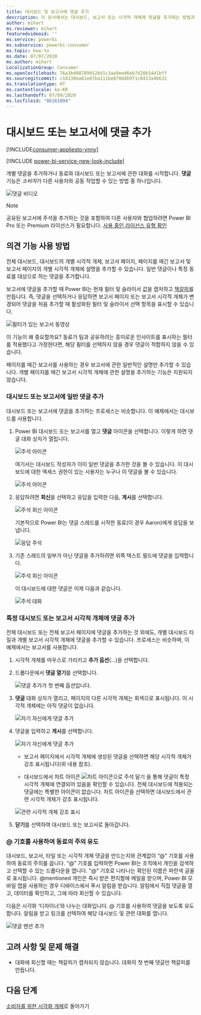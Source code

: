 ```yaml
---
title: 대시보드 및 보고서에 댓글 추가
description: 이 문서에서는 대시보드, 보고서 또는 시각적 개체에 댓글을 추가하는 방법과 댓글을 사용하여 공동 작업자와 대화하는 방법을 보여 줍니다.
author: mihart
ms.reviewer: mihart
featuredvideoid: ''
ms.service: powerbi
ms.subservice: powerbi-consumer
ms.topic: how-to
ms.date: 07/07/2020
ms.author: mihart
LocalizationGroup: Consumer
ms.openlocfilehash: 76a3bd087899126d1c3aa9eed6eb7d20b1441bff
ms.sourcegitcommit: c18130ea61e67ba111be870ddb971c6413a4b632
ms.translationtype: HT
ms.contentlocale: ko-KR
ms.lasthandoff: 07/09/2020
ms.locfileid: "86161894"
---
```

# <a name="add-comments-to-a-dashboard-or-report"></a>대시보드 또는 보고서에 댓글 추가

[!INCLUDE[consumer-appliesto-ynny](../includes/consumer-appliesto-ynny.md)]

[!INCLUDE [power-bi-service-new-look-include](../includes/power-bi-service-new-look-include.md)]

개별 댓글을 추가하거나 동료와 대시보드 또는 보고서에 관한 대화를 시작합니다. **댓글** 기능은 *소비자*가 다른 사용자와 공동 작업할 수 있는 방법 중 하나입니다. 

![댓글 비디오](media/end-user-comment/comment.gif)

> [!NOTE]
> 공유된 보고서에 주석을 추가하는 것을 포함하여 다른 사용자와 협업하려면 Power BI Pro 또는 Premium 라이선스가 필요합니다. [사용 중인 라이선스 유형 확인](end-user-license.md)

## <a name="how-to-use-the-comments-feature"></a>의견 기능 사용 방법
전체 대시보드, 대시보드의 개별 시각적 개체, 보고서 페이지, 페이지를 매긴 보고서 및 보고서 페이지의 개별 시각적 개체에 설명을 추가할 수 있습니다. 일반 댓글이나 특정 동료를 대상으로 하는 댓글을 추가합니다.  

보고서에 댓글을 추가할 때 Power BI는 현재 필터 및 슬라이서 값을 캡처하고 [책갈피](end-user-bookmarks.md)를 만듭니다. 즉, 댓글을 선택하거나 응답하면 보고서 페이지 또는 보고서 시각적 개체가 변경되어 댓글을 처음 추가할 때 활성화된 필터 및 슬라이서 선택 항목을 표시할 수 있습니다.  

![필터가 있는 보고서 동영상](media/end-user-comment/power-bi-comment.gif)

이 기능이 왜 중요할까요? 동료가 팀과 공유하려는 흥미로운 인사이트를 표시하는 필터를 적용했다고 가정한다면, 해당 필터를 선택하지 않을 경우 댓글이 적합하지 않을 수 있습니다.

페이지를 매긴 보고서를 사용하는 경우 보고서에 관한 일반적인 설명만 추가할 수 있습니다.  개별 페이지를 매긴 보고서 시각적 개체에 관한 설명을 추가하는 기능은 지원되지 않습니다.

### <a name="add-a-general-comment-to-a-dashboard-or-report"></a>대시보드 또는 보고서에 일반 댓글 추가
대시보드 또는 보고서에 댓글을 추가하는 프로세스는 비슷합니다.  이 예제에서는 대시보드를 사용합니다. 

1. Power BI 대시보드 또는 보고서를 열고 **댓글** 아이콘을 선택합니다. 이렇게 하면 댓글 대화 상자가 열립니다.

    ![주석 아이콘](media/end-user-comment/power-bi-comments-icon.png)

    여기서는 대시보드 작성자가 이미 일반 댓글을 추가한 것을 볼 수 있습니다.  이 대시보드에 대한 액세스 권한이 있는 사용자는 누구나 이 댓글을 볼 수 있습니다.

    ![주석 아이콘](media/end-user-comment/power-bi-first-comment.png)

2. 응답하려면 **회신**을 선택하고 응답을 입력한 다음, **게시**를 선택합니다.  

    ![주석 회신 아이콘](media/end-user-comment/power-bi-comments-reply.png)

    기본적으로 Power BI는 댓글 스레드를 시작한 동료(이 경우 Aaron)에게 응답을 보냅니다. 

    ![응답 주석](media/end-user-comment/power-bi-respond.png)

 3. 기존 스레드의 일부가 아닌 댓글을 추가하려면 위쪽 텍스트 필드에 댓글을 입력합니다.

    ![주석 회신 아이콘](media/end-user-comment/power-bi-new-commenting.png)

    이 대시보드에 대한 댓글은 이제 다음과 같습니다.

    ![주석 대화](media/end-user-comment/power-bi-conversation.png)

### <a name="add-a-comment-to-a-specific-dashboard-or-report-visual"></a>특정 대시보드 또는 보고서 시각적 개체에 댓글 추가
전체 대시보드 또는 전체 보고서 페이지에 댓글을 추가하는 것 외에도, 개별 대시보드 타일과 개별 보고서 시각적 개체에 댓글을 추가할 수 있습니다. 프로세스는 비슷하며, 이 예제에서는 보고서를 사용합니다.

1. 시각적 개체를 마우스로 가리키고 **추가 옵션**(...)을 선택합니다.    
2. 드롭다운에서 **댓글 열기**를 선택합니다.

    ![댓글 추가가 첫 번째 옵션입니다.](media/end-user-comment/power-bi-comment-reports.png)  

3.  **댓글** 대화 상자가 열리고, 페이지의 다른 시각적 개체는 회색으로 표시됩니다. 이 시각적 개체에는 아직 댓글이 없습니다. 

    ![자기 자신에게 댓글 추가](media/end-user-comment/power-bi-comments-column.png)  

4. 댓글을 입력하고 **게시**를 선택합니다.

    ![자기 자신에게 댓글 추가](media/end-user-comment/power-bi-comment-logistics.png)  

    - 보고서 페이지에서 시각적 개체에 생성된 댓글을 선택하면 해당 시각적 개체가 강조 표시됩니다(위 내용 참조).

    - 대시보드에서 차트 아이콘 ![차트 아이콘으로 주석 달기](media/end-user-comment/power-bi-comment-chart-icon.png) 을 통해 댓글이 특정 시각적 개체에 연결되어 있음을 확인할 수 있습니다. 전체 대시보드에 적용되는 댓글에는 특별한 아이콘이 없습니다. 차트 아이콘을 선택하면 대시보드에서 관련 시각적 개체가 강조 표시됩니다.
    

    ![관련 시각적 개체 강조 표시](media/end-user-comment/power-bi-highlight.png)

5. **닫기**를 선택하여 대시보드 또는 보고서로 돌아갑니다.

### <a name="get-your-colleagues-attention-by-using-the--sign"></a>@ 기호를 사용하여 동료의 주의 유도
대시보드, 보고서, 타일 또는 시각적 개체 댓글을 만드는지와 관계없이 “\@” 기호를 사용하여 동료의 주의를 끕니다.  “\@” 기호를 입력하면 Power BI는 조직에서 개인을 검색하고 선택할 수 있는 드롭다운을 엽니다. "\@" 기호로 나타나는 확인된 이름은 파란색 글꼴로 표시됩니다. @mentioned 개인은 즉시 받은 편지함에 메일을 받으며, Power BI 모바일 앱을 사용하는 경우 디바이스에서 푸시 알림을 받습니다. 알림에서 직접 댓글을 열고, 데이터를 확인하고, 그에 따라 회신할 수 있습니다.

다음은 시각화 ‘디자이너’와 나누는 대화입니다. @ 기호를 사용하여 댓글을 보도록 유도합니다. 알림을 받고 링크를 선택하여 해당 대시보드 및 관련 대화를 엽니다.  

![댓글 멘션 추가](media/end-user-comment/power-bi-comment-convo.png)  

## <a name="considerations-and-troubleshooting"></a>고려 사항 및 문제 해결

- 대화에 회신할 때는 책갈피가 캡처되지 않습니다. 대화의 첫 번째 댓글만 책갈피를 만듭니다.

## <a name="next-steps"></a>다음 단계
[소비자를 위한 시각화 개체](end-user-visualizations.md)로 돌아가기    
<!--[Select a visualization to open a report](end-user-open-report.md)-->
